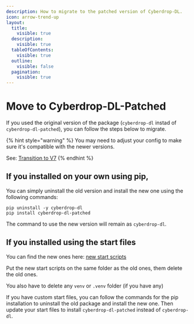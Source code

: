 ```yaml
---
description: How to migrate to the patched version of Cyberdrop-DL.
icon: arrow-trend-up
layout:
  title:
    visible: true
  description:
    visible: true
  tableOfContents:
    visible: true
  outline:
    visible: false
  pagination:
    visible: true
---
```


# Move to Cyberdrop-DL-Patched

If you used the original version of the package (`cyberdrop-dl` instad of `cyberdrop-dl-patched`), you can follow the steps below to migrate.

{% hint style="warning" %}
You may need to adjust your config to make sure it's compatible with the newer versions.

See: [Transition to V7](https://script-ware.gitbook.io/cyberdrop-dl/transition-to-v7)
{% endhint %}


## If you installed on your own using pip,

You can simply uninstall the old version and install the new one using the following commands:

```shell
pip uninstall -y cyberdrop-dl
pip install cyberdrop-dl-patched
```

The command to use the new version will remain as `cyberdrop-dl`.

## If you installed using the start files

You can find the new ones here: [new start scripts](https://github.com/jbsparrow/CyberDropDownloader/releases/latest)

Put the new start scripts on the same folder as the old ones, them delete the old ones.

You also have to delete any `venv` or `.venv` folder (if you have any)

If you have custom start files, you can follow the commands for the pip installation to uninstall the old package and install the new one. Then update your start files to install `cyberdrop-dl-patched` instead of `cyberdrop-dl`.

